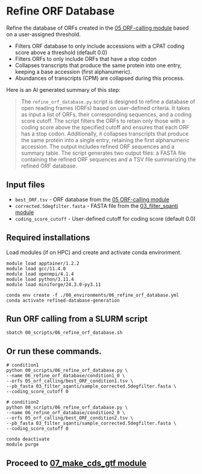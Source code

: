 # Refine ORF Database
Refine the database of ORFs created in the [05 ORF-calling module](https://github.com/efwatts/LRP_Troubleshooting/tree/main/05_orf-calling) based on a user-assigned threshold.<br />
- Filters ORF database to only include accessions with a CPAT coding score above a threshold (default 0.0)
- Filters ORFs to only include ORFs that have a stop codon
- Collapses transcripts that produce the same protein into one entry, keeping a base accession (first alphanumeric).
- Abundances of transcripts (CPM) are collapsed during this process.

Here is an AI generated summary of this step: <br />
> The `refine_orf_database.py` script is designed to refine a database of open reading frames (ORFs) based on user-defined criteria. It takes as input a list of ORFs, their corresponding sequences, and a coding score cutoff. The script filters the ORFs to retain only those with a coding score above the specified cutoff and ensures that each ORF has a stop codon. Additionally, it collapses transcripts that produce the same protein into a single entry, retaining the first alphanumeric accession. The output includes refined ORF sequences and a summary table.
> The script generates two output files: a FASTA file containing the refined ORF sequences and a TSV file summarizing the refined ORF database.
## Input files
- `best_ORF.tsv` - ORF database from the [05 ORF-calling module](https://github.com/efwatts/LRP_Troubleshooting/tree/main/05_orf-calling)
- `corrected.5degfilter.fasta` - FASTA file from the [03_filter_sqanti module](https://github.com/efwatts/LRP_Troubleshooting/tree/main/03_filter_sqanti)
- `coding_score_cutoff` - User-defined cutoff for coding score (default 0.0)

## Required installations
Load modules (if on HPC) and create and activate conda environment. <br />
```
module load apptainer/1.2.2
module load gcc/11.4.0
module load openmpi/4.1.4
module load python/3.11.4
module load miniforge/24.3.0-py3.11

conda env create -f ./00_environments/06_refine_orf_database.yml
conda activate refined-database-generation
```

## Run ORF calling from a SLURM script
```
sbatch 00_scripts/06_refine_orf_database.sh
```
## Or run these commands.
```
# condition1
python 00_scripts/06_refine_orf_database.py \
--name 06_refine_orf_database/condition1_0 \
--orfs 05_orf_calling/best_ORF_condition1.tsv \
--pb_fasta 03_filter_sqanti/sample_corrected.5degfilter.fasta \
--coding_score_cutoff 0

# condition2
python 00_scripts/06_refine_orf_database.py \
--name 06_refine_orf_database/condition2_0 \
--orfs 05_orf_calling/best_ORF_condition2.tsv \
--pb_fasta 03_filter_sqanti/sample_corrected.5degfilter.fasta \
--coding_score_cutoff 0

conda deactivate 
module purge
```
## Proceed to [07_make_cds_gtf module](https://github.com/efwatts/LRP_Troubleshooting/tree/main/07_make_cds_gtf)
